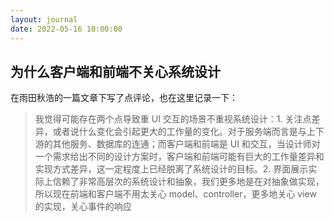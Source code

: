 ```yaml
---
layout: journal
date: 2022-05-16 10:00:00
---
```


## 为什么客户端和前端不关心系统设计

在雨田秋浩的一篇文章下写了点评论，也在这里记录一下：

> 我觉得可能存在两个点导致重 UI 交互的场景不重视系统设计：1. 关注点差异，或者说什么变化会引起更大的工作量的变化。对于服务端而言是与上下游的其他服务、数据库的连通；而客户端和前端是 UI 和交互，当设计师对一个需求给出不同的设计方案时，客户端和前端可能有巨大的工作量差异和实现方式差异，这一定程度上已经脱离了系统设计的目标。2. 界面展示实际上信赖了非常高层次的系统设计和抽象，我们更多地是在对抽象做实现，所以现在前端和客户端不用太关心 model、controller，更多地关心 view 的实现，关心事件的响应
